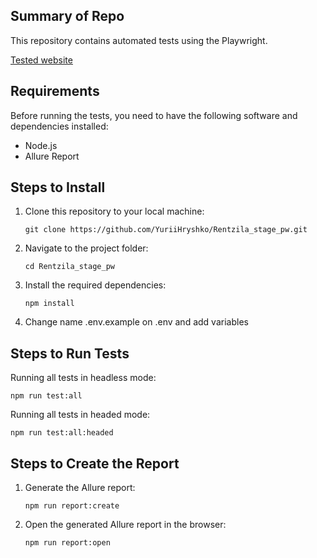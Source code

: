 ## Summary of Repo

This repository contains automated tests using the Playwright.

[Tested website](https://stage.rentzila.com.ua/)

## Requirements

Before running the tests, you need to have the following software and dependencies installed:

- Node.js
- Allure Report

## Steps to Install
1. Clone this repository to your local machine:
    ```
    git clone https://github.com/YuriiHryshko/Rentzila_stage_pw.git
    ```
2. Navigate to the project folder:
    ```
    cd Rentzila_stage_pw
    ```
3. Install the required dependencies:
    ```
    npm install
    ```
4. Change name .env.example on .env and add variables

## Steps to Run Tests

Running all tests in headless mode:
```
npm run test:all
```
Running all tests in headed mode:
```
npm run test:all:headed
```
## Steps to Create the Report
1. Generate the Allure report:
    ```
    npm run report:create
    ```
2. Open the generated Allure report in the browser:
    ```
    npm run report:open
    ```